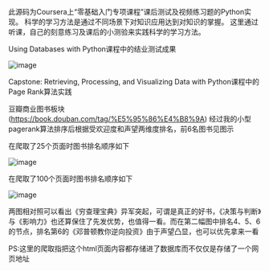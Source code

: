 此源码为Coursera上“零基础入门专项课程”课后测试及视频练习题的Python实现。
科学的学习方法是通过不同场景下对知识应用达到对知识的掌握。
这里通过听课，自己的刻意练习及课后的小测验来实践科学的学习方法。


Using Databases with Python课程中的结业测试成果

![image](https://github.com/ColinTing/Python-for-Everybody-Specialization/blob/master/ex_16_geo/myLocationHtmlScreenshot.png)

Capstone: Retrieving, Processing, and Visualizing Data with Python课程中的Page Rank算法实践

豆瓣商业图书板块(https://book.douban.com/tag/%E5%95%86%E4%B8%9A)
经过我的小型pagerank算法排序后根据受欢迎度和声望两维度排名，前6名图书见图示


在爬取了25个页面时图书排名顺序如下

![image](https://github.com/ColinTing/Python-for-Everybody-Specialization/blob/master/pagerank/douban/doubanBookPageRank.jpg)

在爬取了100个页面时图书排名顺序如下

![image](https://github.com/ColinTing/Python-for-Everybody-Specialization/blob/master/pagerank/douban/doubanBookPageRank100.jpg)

两图相对照可以看出《穷查理宝典》异军突起，可谓是真正的好书，《决策与判断》与《影响力》也还算保住了先发优势，也值得一看。而在第二幅图中排名4、5、6的节点，排名第6的《邓普顿教你逆向投资》由于声望凸显，也可以优先拿来一看

PS:这里的爬取指把这个html页面内容都存储进了数据库而不仅仅是存储了一个网页地址


